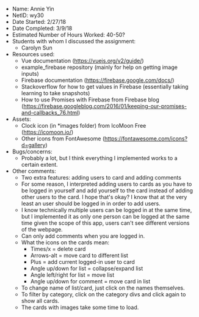 - Name: Annie Yin
- NetID: wy30
- Date Started: 2/27/18
- Date Completed: 3/9/18
- Estimated Number of Hours Worked: 40-50?
- Students with whom I discussed the assignment: 
    - Carolyn Sun
- Resources used:
    - Vue documentation (https://vuejs.org/v2/guide/)
    - example_firebase repository (mainly for help on getting image inputs)
    - Firebase documentation (https://firebase.google.com/docs/) 
    - Stackoverflow for how to get values in Firebase (essentially taking learning to take snapshots)
    - How to use Promises with Firebase from Firebase blog (https://firebase.googleblog.com/2016/01/keeping-our-promises-and-callbacks_76.html)
- Assets:
    - Clock icon (in *images folder) from IcoMoon Free (https://icomoon.io/)
    - Other icons from FontAwesome (https://fontawesome.com/icons?d=gallery)
- Bugs/concerns: 
	- Probably a lot, but I think everything I implemented works to a certain extent.
- Other comments: 
	- Two extra features: adding users to card and adding comments
	- For some reason, I interpreted adding users to cards as you have to be logged in yourself and add yourself to the card instead of adding other users to the card. I hope that's okay? I know that at the very least an user should be logged in in order to add users. 
	- I know technically multiple users can be logged in at the same time, but I implemented it as only one person can be logged at the same time given the scope of this app, users can't see different versions of the webpage.
	- Can only add comments when you are logged in.
	- What the icons on the cards mean:
		- Times/x = delete card
		- Arrows-alt = move card to different list
		- Plus = add current logged-in user to card 
		- Angle up/down for list = collapse/expand list
		- Angle left/right for list = move list
		- Angle up/down for comment = move card in list
	- To change name of list/card, just click on the names themselves.
	- To filter by category, click on the category divs and click again to show all cards.
	- The cards with images take some time to load.
